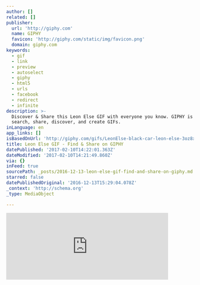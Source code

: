 ```yaml
---
author: []
related: []
publisher:
  url: 'http://giphy.com'
  name: GIPHY
  favicon: 'http://giphy.com/static/img/favicon.png'
  domain: giphy.com
keywords:
  - gif
  - link
  - preview
  - autoselect
  - giphy
  - html5
  - urls
  - facebook
  - redirect
  - infinite
description: >-
  Discover & Share this Leon Else GIF with everyone you know. GIPHY is how you
  search, share, discover, and create GIFs.
inLanguage: en
app_links: []
isBasedOnUrl: 'http://giphy.com/gifs/LeonElse-black-car-leon-else-3oz8xTH1CTDenuxmE0'
title: Leon Else GIF - Find & Share on GIPHY
datePublished: '2017-02-10T14:22:01.363Z'
dateModified: '2017-02-10T14:21:49.860Z'
via: {}
inFeed: true
sourcePath: _posts/2016-12-13-leon-else-gif-find-and-share-on-giphy.md
starred: false
datePublishedOriginal: '2016-12-13T15:29:04.078Z'
_context: 'http://schema.org'
_type: MediaObject

---
```

<iframe src="http://cdn.embedly.com/widgets/media.html?src=https%3A%2F%2Fgiphy.com%2Fembed%2F3oz8xTH1CTDenuxmE0%2Ftwitter%2Fiframe&amp;src_secure=1&amp;url=http%3A%2F%2Fgiphy.com%2Fgifs%2FLeonElse-black-car-leon-else-3oz8xTH1CTDenuxmE0&amp;image=https%3A%2F%2Fmedia.giphy.com%2Fmedia%2F3oz8xTH1CTDenuxmE0%2F200.gif&amp;key=b7d04c9b404c499eba89ee7072e1c4f7&amp;type=text%2Fhtml&amp;schema=giphy" width="435" height="180" scrolling="no" frameborder="0" allowfullscreen="" style=""></iframe>